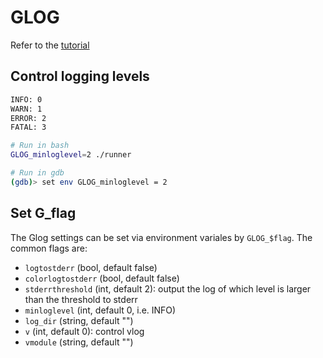 # GLOG

Refer to the [tutorial](http://rpg.ifi.uzh.ch/docs/glog.html)

## Control logging levels

```bash
INFO: 0
WARN: 1
ERROR: 2
FATAL: 3

# Run in bash
GLOG_minloglevel=2 ./runner

# Run in gdb
(gdb)> set env GLOG_minloglevel = 2

```


## Set G_flag

The Glog settings can be set via environment variales by `GLOG_$flag`. The common flags are:

- `logtostderr` (bool, default false)
- `colorlogtostderr` (bool, default false)
- `stderrthreshold` (int, default 2): output the log of which level is larger than the threshold to stderr
- `minloglevel` (int, default 0, i.e. INFO)
- `log_dir` (string, default "")
- `v` (int, default 0): control vlog
- `vmodule` (string, default "")
